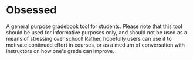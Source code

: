 # Obsessed
A general purpose gradebook tool for students. Please note that this tool should be used for informative purposes only, and should not be used as a means of stressing over school! Rather, hopefully users can use it to motivate continued effort in courses, or as a medium of conversation with instructors on how one's grade can improve.

